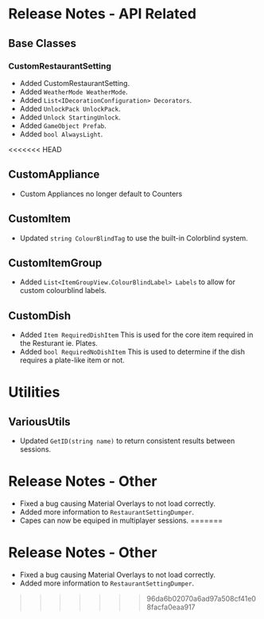 ﻿# Release Notes - API Related

## Base Classes

### CustomRestaurantSetting
- Added CustomRestaurantSetting.
- Added `WeatherMode WeatherMode`.
- Added `List<IDecorationConfiguration> Decorators`.
- Added `UnlockPack UnlockPack`.
- Added `Unlock StartingUnlock`.
- Added `GameObject Prefab`.
- Added `bool AlwaysLight`.

<<<<<<< HEAD
## CustomAppliance

- Custom Appliances no longer default to Counters

## CustomItem

- Updated `string ColourBlindTag` to use the built-in Colorblind system.

## CustomItemGroup

- Added `List<ItemGroupView.ColourBlindLabel> Labels` to allow for custom colourblind labels.

## CustomDish

- Added `Item RequiredDishItem` This is used for the core item required in the Resturant ie. Plates.
- Added `bool RequiredNoDishItem` This is used to determine if the dish requires a plate-like item or not.

# Utilities

## VariousUtils

- Updated `GetID(string name)` to return consistent results between sessions.

# Release Notes - Other

- Fixed a bug causing Material Overlays to not load correctly.
- Added more information to `RestaurantSettingDumper`.
- Capes can now be equiped in multiplayer sessions.
=======
# Release Notes - Other

- Fixed a bug causing Material Overlays to not load correctly.
- Added more information to `RestaurantSettingDumper`.
>>>>>>> 96da6b02070a6ad97a508cf41e08facfa0eaa917
